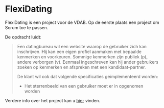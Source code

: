 # FlexiDating

FlexiDating is een project voor de VDAB.
Op de eerste plaats een project om Scrum toe te passen.

De opdracht luidt:
<blockquote>
Een datingbureau wil een website waarop de gebruiker zich kan inschrijven. Hij kan een eigen profiel aanmaken met bepaalde kenmerken en voorkeuren. Sommige kenmerken zijn publiek (p), andere verborgen (v). Eenmaal ingeschreven kan hij ander gebruikers zoeken op kenmerken en afspreken met een kandidaat-partner. <br>

De klant wil ook dat volgende specificaties geïmplementeerd worden:
* Het sterrenbeeld van een gebruiker moet er in opgenomen worden

</blockquote>

Verdere info over het project kan u [hier](https://scrumserver.tenobe.org/scrum/opdracht_flexidating.php) vinden.

